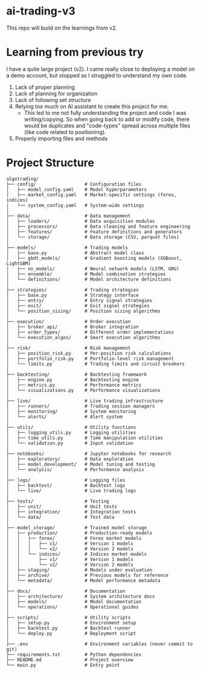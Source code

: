 # ai-trading-v3
This repo will build on the learnings from v2.

# Learning from previous try
I have a quite large project (v2). I came really close to deploying a model on a demo account, but stopped as I struggled to understand my own code. 
1. Lack of proper planning
2. Lack of planning for organization
3. Lack of following set structure
4. Relying too much on AI assistant to create this project for me.
    - This led to me not fully understanding the project and code I was writing/copying. So when going back to add or modify code, there would be duplicates and "code-types" spread across multiple files (like code related to positioning).
5. Properly importing files and methods

# Project Structure
```
algotrading/
├── config/                  # Configuration files
│   ├── model_config.yaml    # Model hyperparameters
│   ├── market_config.yaml   # Market-specific settings (forex, indices)
│   └── system_config.yaml   # System-wide settings
│
├── data/                    # Data management
│   ├── loaders/             # Data acquisition modules
│   ├── processors/          # Data cleaning and feature engineering
│   ├── features/            # Feature definitions and generators
│   └── storage/             # Data storage (CSV, parquet files)
│
├── models/                  # Trading models
│   ├── base.py              # Abstract model class
│   ├── gbdt_models/         # Gradient boosting models (XGBoost, LightGBM)
│   ├── nn_models/           # Neural network models (LSTM, GRU)
│   ├── ensemble/            # Model combination strategies
│   └── definitions/         # Model architecture definitions
│
├── strategies/              # Trading strategies
│   ├── base.py              # Strategy interface
│   ├── entry/               # Entry signal strategies
│   ├── exit/                # Exit signal strategies
│   └── position_sizing/     # Position sizing algorithms
│
├── execution/               # Order execution
│   ├── broker_api/          # Broker integration
│   ├── order_types/         # Different order implementations
│   └── execution_algos/     # Smart execution algorithms
│
├── risk/                    # Risk management
│   ├── position_risk.py     # Per-position risk calculations
│   ├── portfolio_risk.py    # Portfolio-level risk management
│   └── limits.py            # Trading limits and circuit breakers
│
├── backtesting/             # Backtesting framework
│   ├── engine.py            # Backtesting engine
│   ├── metrics.py           # Performance metrics
│   └── visualizations.py    # Performance visualizations
│
├── live/                    # Live trading infrastructure
│   ├── runners/             # Trading session managers
│   ├── monitoring/          # System monitoring
│   └── alerts/              # Alert system
│
├── utils/                   # Utility functions
│   ├── logging_utils.py     # Logging utilities
│   ├── time_utils.py        # Time manipulation utilities
│   └── validation.py        # Input validation
│
├── notebooks/               # Jupyter notebooks for research
│   ├── exploratory/         # Data exploration
│   ├── model_development/   # Model tuning and testing
│   └── analysis/            # Performance analysis
│
├── logs/                    # Logging files
│   ├── backtest/            # Backtest logs
│   └── live/                # Live trading logs
│
├── tests/                   # Testing
│   ├── unit/                # Unit tests
│   ├── integration/         # Integration tests
│   └── data/                # Test data
│
├── model_storage/           # Trained model storage
│   ├── production/          # Production-ready models
│   │   ├── forex/           # Forex market models
│   │   │   ├── v1/          # Version 1 models
│   │   │   └── v2/          # Version 2 models
│   │   └── indices/         # Indices market models
│   │       ├── v1/          # Version 1 models
│   │       └── v2/          # Version 2 models
│   ├── staging/             # Models under evaluation
│   ├── archive/             # Previous models for reference
│   └── metadata/            # Model performance metadata
│
├── docs/                    # Documentation
│   ├── architecture/        # System architecture docs
│   ├── models/              # Model documentation
│   └── operations/          # Operational guides
│
├── scripts/                 # Utility scripts
│   ├── setup.py             # Environment setup
│   ├── backtest.py          # Backtest runner
│   └── deploy.py            # Deployment script
│
├── .env                     # Environment variables (never commit to git)
├── requirements.txt         # Python dependencies
├── README.md                # Project overview
└── main.py                  # Entry point
```